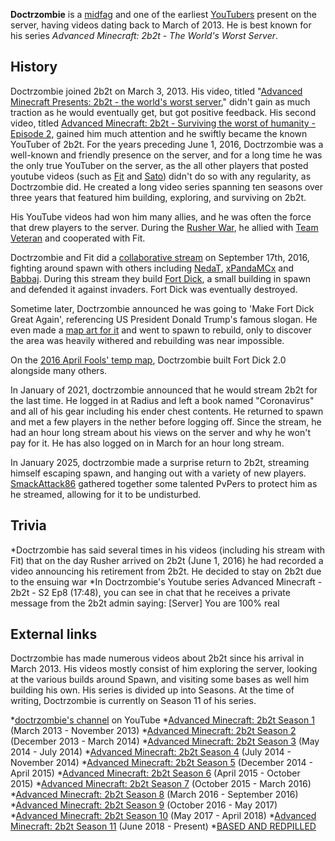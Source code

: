 **Doctrzombie** is a [midfag](https://2b2t.miraheze.org/wiki/midfag) and one of the earliest [YouTubers](https://2b2t.miraheze.org/wiki/Category:YouTubers) present on the server, having videos dating back to March of 2013. He is best known for his series *Advanced Minecraft: 2b2t - The World's Worst Server*.

## History
Doctrzombie joined 2b2t on March 3, 2013. His video, titled "[Advanced Minecraft Presents: 2b2t - the world's worst server](https://www.youtube.com/watch?v=WIlcLPJqvvA)," didn't gain as much traction as he would eventually get, but got positive feedback. His second video, titled [Advanced Minecraft: 2b2t - Surviving the worst of humanity - Episode 2](https://www.youtube.com/watch?v=RS_puT9Nn2Q), gained him much attention and he swiftly became the known YouTuber of 2b2t. For the years preceding June 1, 2016, Doctrzombie was a well-known and friendly presence on the server, and for a long time he was the only true YouTuber on the server, as the all other players that posted youtube videos (such as [Fit](https://2b2t.miraheze.org/wiki/Fit) and [Sato](https://2b2t.miraheze.org/wiki/Sato86)) didn't do so with any regularity, as Doctrzombie did. He created a long video series spanning ten seasons over three years that featured him building, exploring, and surviving on 2b2t.

His YouTube videos had won him many allies, and he was often the force that drew players to the server. During the [Rusher War](https://2b2t.miraheze.org/wiki/Rusher_War), he allied with [Team Veteran](https://2b2t.miraheze.org/wiki/Team_Veteran) and cooperated with Fit.

Doctrzombie and Fit did a [collaborative stream](https://www.youtube.com/watch?v=W_CGzn02URg) on September 17th, 2016, fighting around spawn with others including [NedaT](https://2b2t.miraheze.org/wiki/NedaT), [xPandaMCx](https://2b2t.miraheze.org/wiki/xPandaMCx) and [Babbaj](https://2b2t.miraheze.org/wiki/Babbaj). During this stream they build [Fort Dick](https://2b2t.miraheze.org/wiki/Fort_Dick), a small building in spawn and defended it against invaders. Fort Dick was eventually destroyed.

Sometime later, Doctrzombie announced he was going to 'Make Fort Dick Great Again', referencing US President Donald Trump's famous slogan. He even made a [map art for it](https://www.youtube.com/watch?v=z1QUjK4279E) and went to spawn to rebuild, only to discover the area was heavily withered and rebuilding was near impossible.

On the [2016 April Fools' temp map](https://2b2t.miraheze.org/wiki/April_Fools_Maps#2016_April_Fools%27_temp_map), Doctrzombie built Fort Dick 2.0 alongside many others.

In January of 2021, doctrzombie announced that he would stream 2b2t for the last time. He logged in at Radius and left a book named "Coronavirus" and all of his gear including his ender chest contents. He returned to spawn and met a few players in the nether before logging off. Since the stream, he had an hour long stream about his views on the server and why he won't pay for it. He has also logged on in March for an hour long stream.

In January 2025, doctrzombie made a surprise return to 2b2t, streaming himself escaping spawn, and hanging out with a variety of new players. [SmackAttack86](https://2b2t.miraheze.org/wiki/SmackAttack86) gathered together some talented PvPers to protect him as he streamed, allowing for it to be undisturbed.

## Trivia
*Doctrzombie has said several times in his videos (including his stream with Fit) that on the day Rusher arrived on 2b2t (June 1, 2016) he had recorded a video announcing his retirement from 2b2t. He decided to stay on 2b2t due to the ensuing war
*In Doctrzombie's Youtube series Advanced Minecraft - 2b2t - S2 Ep8 (17:48), you can see in chat that he receives a private message from the 2b2t admin saying: [Server] You are 100% real

## External links
Doctrzombie has made numerous videos about 2b2t since his arrival in March 2013. His videos mostly consist of him exploring the server, looking at the various builds around Spawn, and visiting some bases as well him building his own. His series is divided up into Seasons. At the time of writing, Doctrzombie is currently on Season 11 of his series.

*[doctrzombie's channel](https://www.youtube.com/user/doctrzombie) on YouTube
*[Advanced Minecraft: 2b2t Season 1](https://www.youtube.com/playlist?list=PLNhPEz4tQxuazJfScqwI_RiUorVNUrtb8) (March 2013 - November 2013)
*[Advanced Minecraft: 2b2t Season 2](https://www.youtube.com/playlist?list=PLNhPEz4tQxuZg2BwYlpLUfEoPTYO3085p) (December 2013 - March 2014)
*[Advanced Minecraft: 2b2t Season 3](https://www.youtube.com/playlist?list=PLNhPEz4tQxuZSku7Wz-GgBJ_XdRRb--rK) (May 2014 - July 2014)
*[Advanced Minecraft: 2b2t Season 4](https://www.youtube.com/playlist?list=PLNhPEz4tQxuaME8haMkf0nODhzFgzcRCb) (July 2014 - November 2014)
*[Advanced Minecraft: 2b2t Season 5](https://www.youtube.com/playlist?list=PLNhPEz4tQxuZesFFPPVG7IadkdxP-yDl9) (December 2014 - April 2015)
*[Advanced Minecraft: 2b2t Season 6](https://www.youtube.com/playlist?list=PLNhPEz4tQxuZknm2z6ZDiqP-8DPHdtr2G) (April 2015 - October 2015)
*[Advanced Minecraft: 2b2t Season 7](https://www.youtube.com/playlist?list=PLNhPEz4tQxubII8kzURkoXv6T3237_-yt) (October 2015 - March 2016)
*[Advanced Minecraft: 2b2t Season 8](https://www.youtube.com/playlist?list=PLNhPEz4tQxub-QeZXM1KHTfzKBZylTFBd) (March 2016 - September 2016)
*[Advanced Minecraft: 2b2t Season 9](https://www.youtube.com/playlist?list=PLNhPEz4tQxua0X3V21tCopfek6KAcuW_X) (October 2016 - May 2017)
*[Advanced Minecraft: 2b2t Season 10](https://www.youtube.com/playlist?list=PLNhPEz4tQxua3dZhi8w76wYCP6q8jOI77) (May 2017 - April 2018)
*[Advanced Minecraft: 2b2t Season 11](https://www.youtube.com/playlist?list=PLNhPEz4tQxuaJZOsahdDrUBdO-OECB0vQ) (June 2018 - Present)
*[BASED AND REDPILLED](https://www.youtube.com/watch?v=xiUdZb04TC8)